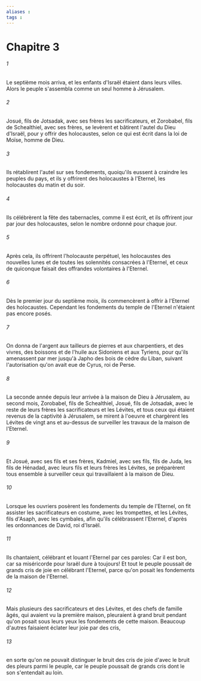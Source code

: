 ```yaml
---
aliases : 
tags : 
---
```


# Chapitre 3

###### 1
Le septième mois arriva, et les enfants d'Israël étaient dans leurs villes. Alors le peuple s'assembla comme un seul homme à Jérusalem.
###### 2
Josué, fils de Jotsadak, avec ses frères les sacrificateurs, et Zorobabel, fils de Schealthiel, avec ses frères, se levèrent et bâtirent l'autel du Dieu d'Israël, pour y offrir des holocaustes, selon ce qui est écrit dans la loi de Moïse, homme de Dieu.
###### 3
Ils rétablirent l'autel sur ses fondements, quoiqu'ils eussent à craindre les peuples du pays, et ils y offrirent des holocaustes à l'Eternel, les holocaustes du matin et du soir.
###### 4
Ils célébrèrent la fête des tabernacles, comme il est écrit, et ils offrirent jour par jour des holocaustes, selon le nombre ordonné pour chaque jour.
###### 5
Après cela, ils offrirent l'holocauste perpétuel, les holocaustes des nouvelles lunes et de toutes les solennités consacrées à l'Eternel, et ceux de quiconque faisait des offrandes volontaires à l'Eternel.
###### 6
Dès le premier jour du septième mois, ils commencèrent à offrir à l'Eternel des holocaustes. Cependant les fondements du temple de l'Eternel n'étaient pas encore posés.
###### 7
On donna de l'argent aux tailleurs de pierres et aux charpentiers, et des vivres, des boissons et de l'huile aux Sidoniens et aux Tyriens, pour qu'ils amenassent par mer jusqu'à Japho des bois de cèdre du Liban, suivant l'autorisation qu'on avait eue de Cyrus, roi de Perse.
###### 8
La seconde année depuis leur arrivée à la maison de Dieu à Jérusalem, au second mois, Zorobabel, fils de Schealthiel, Josué, fils de Jotsadak, avec le reste de leurs frères les sacrificateurs et les Lévites, et tous ceux qui étaient revenus de la captivité à Jérusalem, se mirent à l'oeuvre et chargèrent les Lévites de vingt ans et au-dessus de surveiller les travaux de la maison de l'Eternel.
###### 9
Et Josué, avec ses fils et ses frères, Kadmiel, avec ses fils, fils de Juda, les fils de Hénadad, avec leurs fils et leurs frères les Lévites, se préparèrent tous ensemble à surveiller ceux qui travaillaient à la maison de Dieu.
###### 10
Lorsque les ouvriers posèrent les fondements du temple de l'Eternel, on fit assister les sacrificateurs en costume, avec les trompettes, et les Lévites, fils d'Asaph, avec les cymbales, afin qu'ils célébrassent l'Eternel, d'après les ordonnances de David, roi d'Israël.
###### 11
Ils chantaient, célébrant et louant l'Eternel par ces paroles: Car il est bon, car sa miséricorde pour Israël dure à toujours! Et tout le peuple poussait de grands cris de joie en célébrant l'Eternel, parce qu'on posait les fondements de la maison de l'Eternel.
###### 12
Mais plusieurs des sacrificateurs et des Lévites, et des chefs de famille âgés, qui avaient vu la première maison, pleuraient à grand bruit pendant qu'on posait sous leurs yeux les fondements de cette maison. Beaucoup d'autres faisaient éclater leur joie par des cris,
###### 13
en sorte qu'on ne pouvait distinguer le bruit des cris de joie d'avec le bruit des pleurs parmi le peuple, car le peuple poussait de grands cris dont le son s'entendait au loin.
